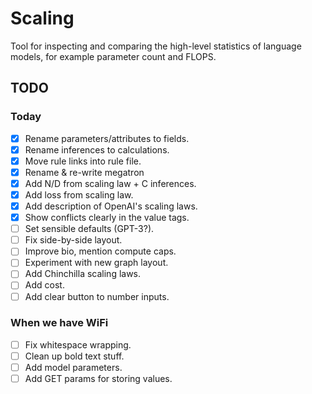 # Scaling

Tool for inspecting and comparing the high-level statistics of language models, for example parameter count and FLOPS.

## TODO

### Today

- [x] Rename parameters/attributes to fields.
- [x] Rename inferences to calculations.
- [x] Move rule links into rule file.
- [x] Rename & re-write megatron
- [x] Add N/D from scaling law + C inferences.
- [x] Add loss from scaling law.
- [x] Add description of OpenAI's scaling laws.
- [x] Show conflicts clearly in the value tags.
- [ ] Set sensible defaults (GPT-3?).
- [ ] Fix side-by-side layout.
- [ ] Improve bio, mention compute caps.
- [ ] Experiment with new graph layout.
- [ ] Add Chinchilla scaling laws.
- [ ] Add cost.
- [ ] Add clear button to number inputs.

### When we have WiFi

- [ ] Fix whitespace wrapping.
- [ ] Clean up bold text stuff.
- [ ] Add model parameters.
- [ ] Add GET params for storing values.
